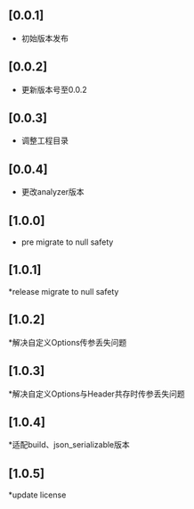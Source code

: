 ## [0.0.1]  
* 初始版本发布
## [0.0.2]
* 更新版本号至0.0.2
## [0.0.3]
* 调整工程目录
## [0.0.4]
* 更改analyzer版本
## [1.0.0]
* pre migrate to null safety
## [1.0.1]
*release  migrate to null safety
## [1.0.2]
*解决自定义Options传参丢失问题
## [1.0.3]
*解决自定义Options与Header共存时传参丢失问题
## [1.0.4]
*适配build、json_serializable版本
## [1.0.5]
*update license